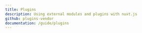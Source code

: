 ```yaml
---
title: Plugins
description: Using external modules and plugins with nuxt.js
github: plugins-vendor
documentation: /guide/plugins
---
```

